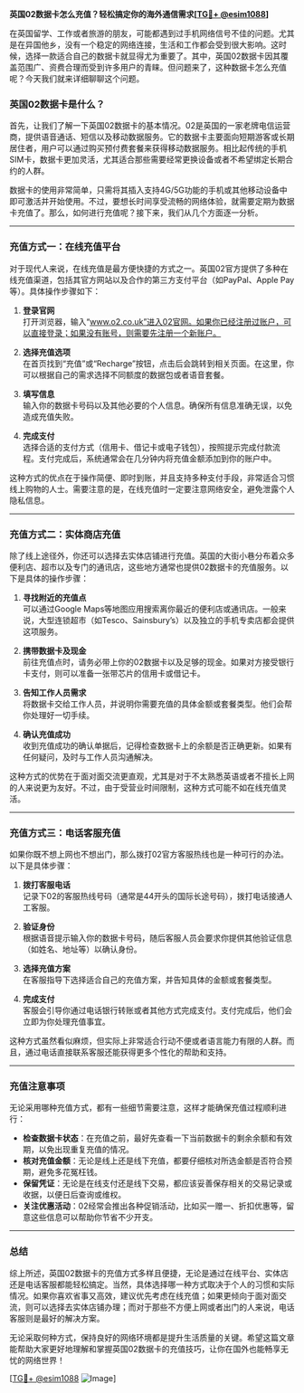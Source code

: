 **英国02数据卡怎么充值？轻松搞定你的海外通信需求[[TG💪+ @esim1088](https://t.me/s/esim1088)]**

在英国留学、工作或者旅游的朋友，可能都遇到过手机网络信号不佳的问题。尤其是在异国他乡，没有一个稳定的网络连接，生活和工作都会受到很大影响。这时候，选择一款适合自己的数据卡就显得尤为重要了。其中，英国02数据卡因其覆盖范围广、资费合理而受到许多用户的青睐。但问题来了，这种数据卡怎么充值呢？今天我们就来详细聊聊这个问题。

### 英国02数据卡是什么？

首先，让我们了解一下英国02数据卡的基本情况。02是英国的一家老牌电信运营商，提供语音通话、短信以及移动数据服务。它的数据卡主要面向短期游客或长期居住者，用户可以通过购买预付费套餐来获得移动数据服务。相比起传统的手机SIM卡，数据卡更加灵活，尤其适合那些需要经常更换设备或者不希望绑定长期合约的人群。

数据卡的使用非常简单，只需将其插入支持4G/5G功能的手机或其他移动设备中即可激活并开始使用。不过，要想长时间享受流畅的网络体验，就需要定期为数据卡充值了。那么，如何进行充值呢？接下来，我们从几个方面逐一分析。

---

### 充值方式一：在线充值平台

对于现代人来说，在线充值是最方便快捷的方式之一。英国02官方提供了多种在线充值渠道，包括其官方网站以及合作的第三方支付平台（如PayPal、Apple Pay等）。具体操作步骤如下：

1. **登录官网**  
   打开浏览器，输入“www.o2.co.uk”进入02官网。如果你已经注册过账户，可以直接登录；如果没有账号，则需要先注册一个新账户。

2. **选择充值选项**  
   在首页找到“充值”或“Recharge”按钮，点击后会跳转到相关页面。在这里，你可以根据自己的需求选择不同额度的数据包或者语音套餐。

3. **填写信息**  
   输入你的数据卡号码以及其他必要的个人信息。确保所有信息准确无误，以免造成充值失败。

4. **完成支付**  
   选择合适的支付方式（信用卡、借记卡或电子钱包），按照提示完成付款流程。支付完成后，系统通常会在几分钟内将充值金额添加到你的账户中。

这种方式的优点在于操作简便、即时到账，并且支持多种支付手段，非常适合习惯线上购物的人士。需要注意的是，在线充值时一定要注意网络安全，避免泄露个人隐私信息。

---

### 充值方式二：实体商店充值

除了线上途径外，你还可以选择去实体店铺进行充值。英国的大街小巷分布着众多便利店、超市以及专门的通讯店，这些地方通常也提供02数据卡的充值服务。以下是具体的操作步骤：

1. **寻找附近的充值点**  
   可以通过Google Maps等地图应用搜索离你最近的便利店或通讯店。一般来说，大型连锁超市（如Tesco、Sainsbury’s）以及独立的手机专卖店都会提供这项服务。

2. **携带数据卡及现金**  
   前往充值点时，请务必带上你的02数据卡以及足够的现金。如果对方接受银行卡支付，则可以准备一张带芯片的信用卡或借记卡。

3. **告知工作人员需求**  
   将数据卡交给工作人员，并说明你需要充值的具体金额或套餐类型。他们会帮你处理好一切手续。

4. **确认充值成功**  
   收到充值成功的确认单据后，记得检查数据卡上的余额是否正确更新。如果有任何疑问，及时与工作人员沟通解决。

这种方式的优势在于面对面交流更直观，尤其是对于不太熟悉英语或者不擅长上网的人来说更为友好。不过，由于受营业时间限制，这种方式可能不如在线充值灵活。

---

### 充值方式三：电话客服充值

如果你既不想上网也不想出门，那么拨打02官方客服热线也是一种可行的办法。以下是具体步骤：

1. **拨打客服电话**  
   记录下02的客服热线号码（通常是44开头的国际长途号码），拨打电话接通人工客服。

2. **验证身份**  
   根据语音提示输入你的数据卡号码，随后客服人员会要求你提供其他验证信息（如姓名、地址等）以确认身份。

3. **选择充值方案**  
   在客服指导下选择适合自己的充值方案，并告知具体的金额或套餐类型。

4. **完成支付**  
   客服会引导你通过电话银行转账或者其他方式完成支付。支付完成后，他们会立即为你处理充值事宜。

这种方式虽然看似麻烦，但实际上非常适合行动不便或者语言能力有限的人群。而且，通过电话直接联系客服还能获得更多个性化的帮助和支持。

---

### 充值注意事项

无论采用哪种充值方式，都有一些细节需要注意，这样才能确保充值过程顺利进行：

- **检查数据卡状态**：在充值之前，最好先查看一下当前数据卡的剩余余额和有效期，以免出现重复充值的情况。
- **核对充值金额**：无论是线上还是线下充值，都要仔细核对所选金额是否符合预期，避免多花冤枉钱。
- **保留凭证**：无论是在线支付还是线下交易，都应该妥善保存相关的交易记录或收据，以便日后查询或维权。
- **关注优惠活动**：02经常会推出各种促销活动，比如买一赠一、折扣优惠等，留意这些信息可以帮助你节省不少开支。

---

### 总结

综上所述，英国02数据卡的充值方式多样且便捷，无论是通过在线平台、实体店还是电话客服都能轻松搞定。当然，具体选择哪一种方式取决于个人的习惯和实际情况。如果你喜欢省事又高效，建议优先考虑在线充值；如果更倾向于面对面交流，则可以选择去实体店铺办理；而对于那些不方便上网或者出门的人来说，电话客服则是最好的解决方案。

无论采取何种方式，保持良好的网络环境都是提升生活质量的关键。希望这篇文章能帮助大家更好地理解和掌握英国02数据卡的充值技巧，让你在国外也能畅享无忧的网络世界！

[[TG💪+ @esim1088](https://t.me/s/esim1088) ![Image](https://i.postimg.cc/4NQfJmqS/Snipaste-2025-05-13-00-14-12.png)]